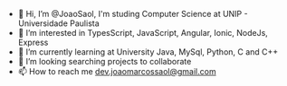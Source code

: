- 👋 Hi, I’m @JoaoSaol, I'm studing Computer Science at UNIP - Universidade Paulista
- 👀 I’m interested in TypesScript, JavaScript, Angular, Ionic, NodeJs, Express
- 🌱 I’m currently learning at University Java, MySql, Python, C and C++
- 💞️ I’m looking searching projects to collaborate
- 📫 How to reach me dev.joaomarcossaol@gmail.com

<!---
JoaoSaol/JoaoSaol is a ✨ special ✨ repository because its `README.md` (this file) appears on your GitHub profile.
You can click the Preview link to take a look at your changes.
--->

